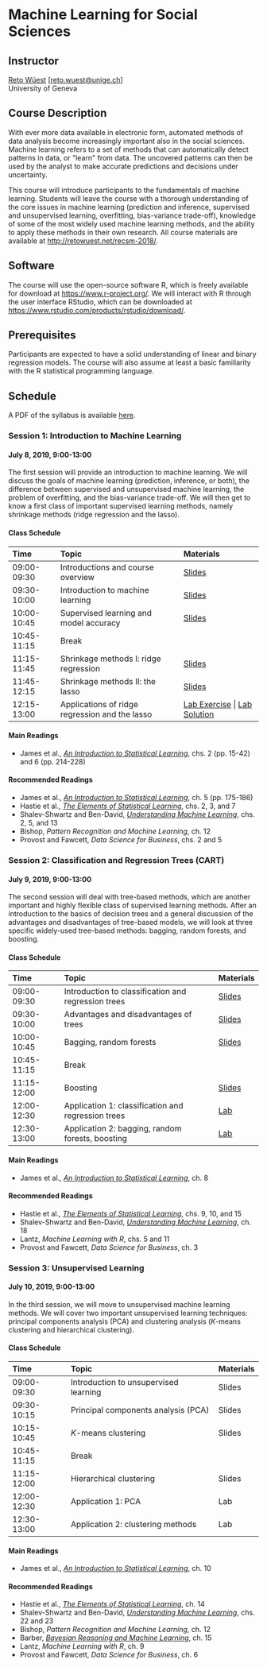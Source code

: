 # Machine Learning for Social Sciences

## Instructor

[Reto Wüest](http://retowuest.net/) [<reto.wuest@unige.ch>]<br />
University of Geneva

## Course Description

With ever more data available in electronic form, automated methods of data analysis become increasingly important also in the social sciences. Machine learning refers to a set of methods that can automatically detect patterns in data, or "learn" from data. The uncovered patterns can then be used by the analyst to make accurate predictions and decisions under uncertainty.

This course will introduce participants to the fundamentals of machine learning. Students will leave the course with a thorough understanding of the core issues in machine learning (prediction and inference, supervised and unsupervised learning, overfitting, bias-variance trade-off), knowledge of some of the most widely used machine learning methods, and the ability to apply these methods in their own research. All course materials are available at <http://retowuest.net/recsm-2018/>.

## Software

The course will use the open-source software R, which is freely available for download at <https://www.r-project.org/>. We will interact with R through the user interface RStudio, which can be downloaded at <https://www.rstudio.com/products/rstudio/download/>.

## Prerequisites

Participants are expected to have a solid understanding of linear and binary regression models. The course will also assume at least a basic familiarity with the R statistical programming language.

## Schedule

A PDF of the syllabus is available [here](syllabus/syllabus-recsm-ml-2019.pdf).

### Session 1: Introduction to Machine Learning

#### July 8, 2019, 9:00-13:00

The first session will provide an introduction to machine learning. We will discuss the goals of machine learning (prediction, inference, or both), the difference between supervised and unsupervised machine learning, the problem of overfitting, and the bias-variance trade-off. We will then get to know a first class of important supervised learning methods, namely shrinkage methods (ridge regression and the lasso).

#### Class Schedule

| Time        | Topic                | Materials                                     |
|:----------- |:-------------------- |:--------------------------------------------- |
| 09:00-09:30 | Introductions and course overview | [Slides](slides/session-1/slides-recsm-ml-2019-s11.pdf) |
| 09:30-10:00 | Introduction to machine learning | [Slides](slides/session-1/slides-recsm-ml-2019-s12.pdf) |
| 10:00-10:45 | Supervised learning and model accuracy | [Slides](slides/session-1/slides-recsm-ml-2019-s13.pdf) |
| 10:45-11:15 | Break | |
| 11:15-11:45 | Shrinkage methods I: ridge regression | [Slides](slides/session-1/slides-recsm-ml-2019-s14.pdf) |
| 11:45-12:15 | Shrinkage methods II: the lasso | [Slides](slides/session-1/slides-recsm-ml-2019-s15.pdf) |
| 12:15-13:00 | Applications of ridge regression and the lasso | [Lab Exercise](lab/session-1/lab-recsm-ml-2019-s1-prob.html) &#124; [Lab Solution](lab/session-1/lab-recsm-ml-2019-s1-sol.html) |

#### Main Readings

- James et al., [*An Introduction to Statistical Learning*](http://www-bcf.usc.edu/~gareth/ISL/), chs. 2 (pp. 15-42) and 6 (pp. 214-228)

#### Recommended Readings

- James et al., [*An Introduction to Statistical Learning*](http://www-bcf.usc.edu/~gareth/ISL/), ch. 5 (pp. 175-186)
- Hastie et al., [*The Elements of Statistical Learning*](https://web.stanford.edu/~hastie/ElemStatLearn/), chs. 2, 3, and 7
- Shalev-Shwartz and Ben-David, [*Understanding Machine Learning*](http://www.cs.huji.ac.il/~shais/UnderstandingMachineLearning/), chs. 2, 5, and 13
- Bishop, *Pattern Recognition and Machine Learning*, ch. 12
- Provost and Fawcett, *Data Science for Business*, chs. 2 and 5

### Session 2: Classification and Regression Trees (CART)

#### July 9, 2019, 9:00-13:00

The second session will deal with tree-based methods, which are another important and highly flexible class of supervised learning methods. After an introduction to the basics of decision trees and a general discussion of the advantages and disadvantages of tree-based models, we will look at three specific widely-used tree-based methods: bagging, random forests, and boosting.

#### Class Schedule

| Time        | Topic                | Materials                              |
|:----------- |:-------------------- |:-------------------------------------- |
| 09:00-09:30 | Introduction to classification and regression trees | [Slides](slides/session-2/slides-recsm-ml-2019-s21.pdf) |
| 09:30-10:00 | Advantages and disadvantages of trees | [Slides](slides/session-2/slides-recsm-ml-2019-s22.pdf) |
| 10:00-10:45 | Bagging, random forests | [Slides](slides/session-2/slides-recsm-ml-2019-s23.pdf) |
| 10:45-11:15 | Break | |
| 11:15-12:00 | Boosting | [Slides](slides/session-2/slides-recsm-ml-2019-s24.pdf) |
| 12:00-12:30 | Application 1: classification and regression trees | [Lab](lab/session-2/lab-02a.html) |
| 12:30-13:00 | Application 2: bagging, random forests, boosting | [Lab](lab/session-2/lab-02b.html) |

#### Main Readings

- James et al., [*An Introduction to Statistical Learning*](http://www-bcf.usc.edu/~gareth/ISL/), ch. 8

#### Recommended Readings

- Hastie et al., [*The Elements of Statistical Learning*](https://web.stanford.edu/~hastie/ElemStatLearn/), chs. 9, 10, and 15
- Shalev-Shwartz and Ben-David, [*Understanding Machine Learning*](http://www.cs.huji.ac.il/~shais/UnderstandingMachineLearning/), ch. 18
- Lantz, *Machine Learning with R*, chs. 5 and 11
- Provost and Fawcett, *Data Science for Business*, ch. 3

### Session 3: Unsupervised Learning

#### July 10, 2019, 9:00-13:00

In the third session, we will move to unsupervised machine learning methods. We will cover two important unsupervised learning techniques: principal components analysis (PCA) and clustering analysis (*K*-means clustering and hierarchical clustering).

#### Class Schedule

| Time        | Topic                | Materials                              |
|:----------- |:-------------------- |:-------------------------------------- |
| 09:00-09:30 | Introduction to unsupervised learning | Slides |
| 09:30-10:15 | Principal components analysis (PCA) | Slides |
| 10:15-10:45 | *K*-means clustering | Slides |
| 10:45-11:15 | Break | |
| 11:15-12:00 | Hierarchical clustering | Slides |
| 12:00-12:30 | Application 1: PCA | Lab |
| 12:30-13:00 | Application 2: clustering methods | Lab |

#### Main Readings

- James et al., [*An Introduction to Statistical Learning*](http://www-bcf.usc.edu/~gareth/ISL/), ch. 10

#### Recommended Readings

- Hastie et al., [*The Elements of Statistical Learning*](https://web.stanford.edu/~hastie/ElemStatLearn/), ch. 14
- Shalev-Shwartz and Ben-David, [*Understanding Machine Learning*](http://www.cs.huji.ac.il/~shais/UnderstandingMachineLearning/), chs. 22 and 23
- Bishop, *Pattern Recognition and Machine Learning*, ch. 12
- Barber, [*Bayesian Reasoning and Machine Learning*](http://web4.cs.ucl.ac.uk/staff/D.Barber/pmwiki/pmwiki.php?n=Brml.HomePage), ch. 15
- Lantz, *Machine Learning with R*, ch. 9
- Provost and Fawcett, *Data Science for Business*, ch. 6
